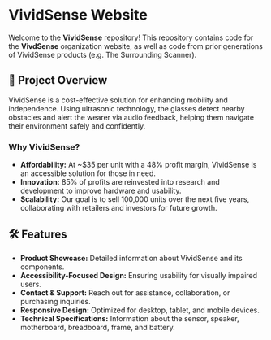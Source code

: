 # VividSense Website

Welcome to the **VividSense** repository! This repository contains code for the **VivdSense** organization website, as well as code from prior generations of VividSense products (e.g. The Surrounding Scanner).

## 📌 Project Overview
VividSense is a cost-effective solution for enhancing mobility and independence. Using ultrasonic technology, the glasses detect nearby obstacles and alert the wearer via audio feedback, helping them navigate their environment safely and confidently.

### Why VividSense?
- **Affordability:** At ~$35 per unit with a 48% profit margin, VividSense is an accessible solution for those in need.
- **Innovation:** 85% of profits are reinvested into research and development to improve hardware and usability.
- **Scalability:** Our goal is to sell 100,000 units over the next five years, collaborating with retailers and investors for future growth.

## 🛠️ Features
- **Product Showcase:** Detailed information about VividSense and its components.
- **Accessibility-Focused Design:** Ensuring usability for visually impaired users.
- **Contact & Support:** Reach out for assistance, collaboration, or purchasing inquiries.
- **Responsive Design:** Optimized for desktop, tablet, and mobile devices.
- **Technical Specifications:** Information about the sensor, speaker, motherboard, breadboard, frame, and battery.

